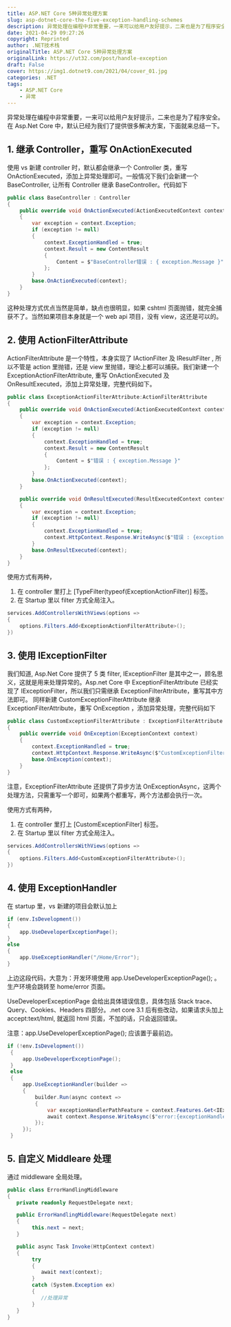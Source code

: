 ```yaml
---
title: ASP.NET Core 5种异常处理方案
slug: asp-dotnet-core-the-five-exception-handling-schemes
description: 异常处理在编程中非常重要，一来可以给用户友好提示，二来也是为了程序安全。
date: 2021-04-29 09:27:26
copyright: Reprinted
author: .NET技术栈
originalTitle: ASP.NET Core 5种异常处理方案
originalLink: https://ut32.com/post/handle-exception
draft: False
cover: https://img1.dotnet9.com/2021/04/cover_01.jpg
categories: .NET
tags: 
    - ASP.NET Core
    - 异常
---
```


异常处理在编程中非常重要，一来可以给用户友好提示，二来也是为了程序安全。在 Asp.Net Core 中，默认已经为我们了提供很多解决方案，下面就来总结一下。

## 1. 继承 Controller，重写 OnActionExecuted

使用 vs 新建 controller 时，默认都会继承一个 Controller 类，重写 OnActionExecuted，添加上异常处理即可。一般情况下我们会新建一个 BaseController, 让所有 Controller 继承 BaseController。代码如下

```C#
public class BaseController : Controller
{
    public override void OnActionExecuted(ActionExecutedContext context)
    {
        var exception = context.Exception;
        if (exception != null)
        {
            context.ExceptionHandled = true;
            context.Result = new ContentResult
            {
                Content = $"BaseController错误 : { exception.Message }"
            };
        }
        base.OnActionExecuted(context);
    }
}
```

这种处理方式优点当然是简单，缺点也很明显，如果 cshtml 页面抛错，就完全捕获不了。当然如果项目本身就是一个 web api 项目，没有 view，这还是可以的。

## 2. 使用 ActionFilterAttribute

ActionFilterAttribute 是一个特性，本身实现了 IActionFilter 及 IResultFilter , 所以不管是 action 里抛错，还是 view 里抛错，理论上都可以捕获。我们新建一个 ExceptionActionFilterAttribute, 重写 OnActionExecuted 及 OnResultExecuted，添加上异常处理，完整代码如下。

```C#
public class ExceptionActionFilterAttribute:ActionFilterAttribute
{
    public override void OnActionExecuted(ActionExecutedContext context)
    {
        var exception = context.Exception;
        if (exception != null)
        {
            context.ExceptionHandled = true;
            context.Result = new ContentResult
            {
                Content = $"错误 : { exception.Message }"
            };
        }
        base.OnActionExecuted(context);
    }

    public override void OnResultExecuted(ResultExecutedContext context)
    {
        var exception = context.Exception;
        if (exception != null)
        {
            context.ExceptionHandled = true;
            context.HttpContext.Response.WriteAsync($"错误 : {exception.Message}");
        }
        base.OnResultExecuted(context);
    }
}
```

使用方式有两种，

1. 在 controller 里打上 [TypeFilter(typeof(ExceptionActionFilter)] 标签。
2. 在 Startup 里以 filter 方式全局注入。

```C#
services.AddControllersWithViews(options =>
{
    options.Filters.Add<ExceptionActionFilterAttribute>();
})
```

## 3. 使用 IExceptionFilter

我们知道, Asp.Net Core 提供了 5 类 filter, IExceptionFilter 是其中之一，顾名思义，这就是用来处理异常的。Asp.net Core 中 ExceptionFilterAttribute 已经实现了 IExceptionFilter，所以我们只需继承 ExceptionFilterAttribute，重写其中方法即可。 同样新建 CustomExceptionFilterAttribute 继承 ExceptionFilterAttribute，重写 OnException ，添加异常处理，完整代码如下

```C#
public class CustomExceptionFilterAttribute : ExceptionFilterAttribute
{
    public override void OnException(ExceptionContext context)
    {
        context.ExceptionHandled = true;
        context.HttpContext.Response.WriteAsync($"CustomExceptionFilterAttribute错误:{context.Exception.Message}");
        base.OnException(context);
    }
}
```

注意，ExceptionFilterAttribute 还提供了异步方法 OnExceptionAsync，这两个处理方法，只需重写一个即可，如果两个都重写，两个方法都会执行一次。

使用方式有两种，

1. 在 controller 里打上 [CustomExceptionFilter] 标签。
2. 在 Startup 里以 filter 方式全局注入。

```C#
services.AddControllersWithViews(options =>
{
    options.Filters.Add<CustomExceptionFilterAttribute>();
})
```

## 4. 使用 ExceptionHandler

在 startup 里，vs 新建的项目会默认加上

```C#
if (env.IsDevelopment())
{
    app.UseDeveloperExceptionPage();
}
else
{
    app.UseExceptionHandler("/Home/Error");
}
```

上边这段代码，大意为：开发环境使用 app.UseDeveloperExceptionPage(); 。生产环境会跳转至 home/error 页面。

UseDeveloperExceptionPage 会给出具体错误信息，具体包括 Stack trace、Query、Cookies、Headers 四部分。.net core 3.1 后有些改动，如果请求头加上 accept:text/html, 就返回 html 页面，不加的话，只会返回错误。

注意：app.UseDeveloperExceptionPage(); 应该置于最前边。

```C#
if (!env.IsDevelopment())
 {
     app.UseDeveloperExceptionPage();
 }
 else
 {
     app.UseExceptionHandler(builder =>
     {
         builder.Run(async context =>
         {
             var exceptionHandlerPathFeature = context.Features.Get<IExceptionHandlerPathFeature>();
             await context.Response.WriteAsync($"error:{exceptionHandlerPathFeature.Error.Message}");
         });
     });
 }
```

## 5. 自定义 Middleare 处理

通过 middleware 全局处理。

```C#
public class ErrorHandlingMiddleware
{
   private readonly RequestDelegate next;

   public ErrorHandlingMiddleware(RequestDelegate next)
   {
        this.next = next;
   }

   public async Task Invoke(HttpContext context)
   {
        try
        {
           await next(context);
        }
        catch (System.Exception ex)
        {
           //处理异常
        }
   }
}
```
